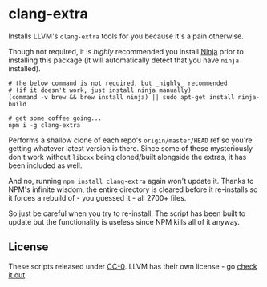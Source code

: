 # clang-extra

Installs LLVM's `clang-extra` tools for you because it's a pain otherwise.

Though not required, it is _highly_ recommended you install [Ninja](https://ninja-build.org/) prior to installing this package (it will automatically detect that you have `ninja` installed).

```shell
# the below command is not required, but _highly_ recommended
# (if it doesn't work, just install ninja manually)
(command -v brew && brew install ninja) || sudo apt-get install ninja-build

# get some coffee going...
npm i -g clang-extra
```

Performs a shallow clone of each repo's `origin/master/HEAD` ref so you're getting whatever latest version is there. Since some of these mysteriously don't work without `libcxx` being cloned/built alongside the extras, it has been included as well.

And no, running `npm install clang-extra` again won't update it. Thanks to NPM's infinite wisdom, the entire directory is cleared before it re-installs so it forces a rebuild of - you guessed it - all 2700+ files.

So just be careful when you try to re-install. The script has been built to update but the functionality is useless since NPM kills all of it anyway.

## License
These scripts released under [CC-0](https://creativecommons.org/publicdomain/zero/1.0/). LLVM has their own license - go [check it out](http://llvm.org/docs/DeveloperPolicy.html).
